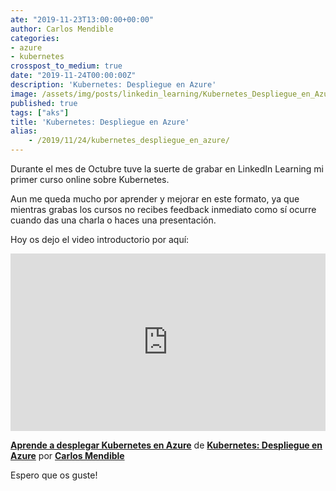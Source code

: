 ```yaml
---
ate: "2019-11-23T13:00:00+00:00"
author: Carlos Mendible
categories:
- azure
- kubernetes
crosspost_to_medium: true
date: "2019-11-24T00:00:00Z"
description: 'Kubernetes: Despliegue en Azure'
image: /assets/img/posts/linkedin_learning/Kubernetes_Despliegue_en_Azure.png
published: true
tags: ["aks"]
title: 'Kubernetes: Despliegue en Azure'
alias: 
    - /2019/11/24/kubernetes_despliegue_en_azure/
---
```


Durante el mes de Octubre tuve la suerte de grabar en LinkedIn Learning mi primer curso online sobre Kubernetes. 

Aun me queda mucho por aprender y mejorar en este formato, ya que mientras grabas los cursos no recibes feedback inmediato como sí ocurre cuando das una charla o haces una presentación.

Hoy os dejo el video introductorio por aquí:

<div style="position:relative;height:0;padding-bottom:56.25%"><iframe width="640" height="360" src="https://www.linkedin.com/learning/embed/kubernetes-despliegue-en-azure/aprende-a-desplegar-kubernetes-en-azure?claim=AQHHmMg2I1Gt9QAAAW6eEqUnoPyGuU_0z8q6mCr0E06K8UzawJqRB84KPKs8EmpqeqJRiWScVFlAFSXCxxG4i_MEVhhfUrmm0V3M71bMtU__k8g2cnjqqlVpbf002Gf2u9_JKOkCCeSrkJFgdzM_JGOee-dtGZHmYL3Akcw9lJxQADNOFfO7iwgyRUf5t17EXlTunyDL2Dz6mYKwb4gHw7DU5-6hubeERlneXe7FOCE9yjOjUvl2p93zJiGiEuqE8951Pl8yUGUXALLFsRNwsgvx6EI2MXtNa6riq7FgsRKLT1nQo0dE-BvQMuZrF8w5xPNo6geOou090t9hGCbo9KNwePAkIv2-Jl6wdQnkeuQm0EBuC_7lEViX2CQC7FCs3unGtlllZ2C155TlGO6VfDD0w_SPDDVcCfnZQQe_oLo8DFIAkbOGBNjeMZ0bswPemokjzBULQxmDnTRP4tp3mMlQMDqxGDuFwFqGvYQe1BaQissfaYBYt6D-V3DRGn-2WjCLUz-5bbauahE0mWs6s-dFUg4p42wmrR5aFiG0iThgarOP16Ea8rmNnBV1GWA43C3w8MrCQjCuWVvFTssVsfgK9G3NEfHXhy6S3id0dLxreQH6zqOrF0pjsEBYJIoHbUyAOkdzEi7wzW2wuP4MxDKPXkktXfX5VrqUnyXckoIjQf0O6Zfpt8kpp-49N6aTu82OjJrIBYm0HMM49mfoGPa17ufznfDjLlgNJ-NMG3F_Jjo" mozallowfullscreen="true" webkitallowfullscreen="true" allowfullscreen="true" frameborder="0" style="position:absolute;width:100%;height:100%;left:0"></iframe></div><p><strong><a href="https://www.linkedin.com/learning/kubernetes-despliegue-en-azure/aprende-a-desplegar-kubernetes-en-azure?trk=embed_lil" title="Aprende a desplegar Kubernetes en Azure">Aprende a desplegar Kubernetes en Azure</a></strong> de <strong><a href="https://www.linkedin.com/learning/kubernetes-despliegue-en-azure?trk=embed_lil" title="Comienza tu andadura en el mundo de Azure Kubernetes Service con este curso. Al terminar estarás preparado para trabajar de manera efectiva con este servicio y dar el salto a un nivel más avanzado.">Kubernetes: Despliegue en Azure</a></strong> por <strong><a href="https://www.linkedin.com/learning/instructors/carlos-mendible?trk=embed_lil">Carlos Mendible</a></strong></p>

Espero que os guste!